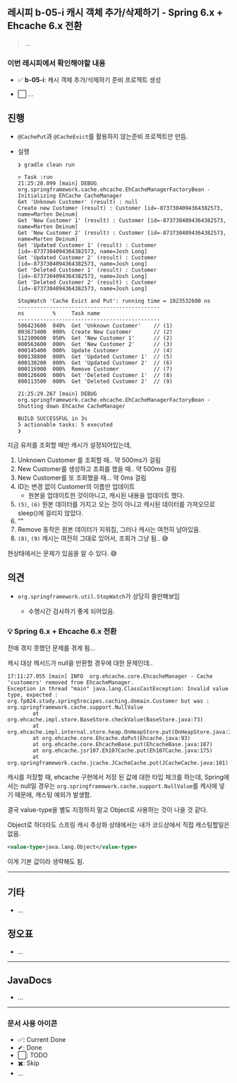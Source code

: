 ## 레시피 b-05-i 캐시 객체 추가/삭제하기 - Spring 6.x + Ehcache 6.x 전환

> ...

### 이번 레시피에서 확인해야할  내용

* ✅ **b-05-i**:  캐시 객체 추가/삭제하기 준비 프로젝트 생성

* ⬜ ...

  

  




## 진행

* `@CachePut`과 `@CacheEvict`를 활용하지 않는준비 프로젝트만 만듬.

* 실행

  ```
  ❯ gradle clean run
  
  > Task :run
  21:25:28.099 [main] DEBUG org.springframework.cache.ehcache.EhCacheManagerFactoryBean - Initializing EhCache CacheManager
  Get 'Unknown Customer' (result) : null
  Create new Customer (result) : Customer [id=-8737304094364382573, name=Marten Deinum]
  Get 'New Customer 1' (result) : Customer [id=-8737304094364382573, name=Marten Deinum]
  Get 'New Customer 2' (result) : Customer [id=-8737304094364382573, name=Marten Deinum]
  Get 'Updated Customer 1' (result) : Customer [id=-8737304094364382573, name=Josh Long]
  Get 'Updated Customer 2' (result) : Customer [id=-8737304094364382573, name=Josh Long]
  Get 'Deleted Customer 1' (result) : Customer [id=-8737304094364382573, name=Josh Long]
  Get 'Deleted Customer 2' (result) : Customer [id=-8737304094364382573, name=Josh Long]
  
  StopWatch 'Cache Evict and Put': running time = 1023532600 ns
  ---------------------------------------------
  ns         %     Task name
  ---------------------------------------------
  506423600  049%  Get 'Unknown Customer'    // (1)
  003673400  000%  Create New Customer       // (2)
  512100600  050%  Get 'New Customer 1'      // (2)
  000563600  000%  Get 'New Customer 2'      // (3)
  000145400  000%  Update Customer           // (4)
  000138800  000%  Get 'Updated Customer 1'  // (5) 
  000130200  000%  Get 'Updated Customer 2'  // (6)
  000116900  000%  Remove Customer           // (7)
  000126600  000%  Get 'Deleted Customer 1'  // (8) 
  000113500  000%  Get 'Deleted Customer 2'  // (9)
  
  21:25:29.267 [main] DEBUG org.springframework.cache.ehcache.EhCacheManagerFactoryBean - Shutting down EhCache CacheManager
  
  BUILD SUCCESSFUL in 3s
  5 actionable tasks: 5 executed
  ❯
  
  ```

지금 유저를 조회할 때만 캐시가 설정되어있는데, 

1. Unknown Customer 를 조회할 때.. 약 500ms가 걸림 
2. New Customer를 생성하고 조회를 했을 때.. 약 500ms 걸림
3. New Customer를 또 조회했을 때...  약 0ms 걸림
4. ID는 변경 없이 Customer의 이름만 업데이트 
   * 원본을 업데이트한 것이아니고, 캐시된 내용을 업데이트 했다.
5. `(5)`, `(6)` 원본 데이터를 가지고 오는 것이 아니고 캐시된 데이터를 가져오므로 sleep()에 걸리지 않았다.
6.  ""
7. Remove 동작은 원본 데이터가 지워짐, 그러나 캐시는 여전히 남아있음.
8. `(8)`, `(9)` 캐시는 여전히 그대로 있어서, 조회가 그냥 됨.. 😅



현상태에서는 문제가 있음을 알 수 있다. 😅




## 의견

* `org.springframework.util.StopWatch`가 상당히 쓸만해보임

  * 수행시간 검사하기 좋게 되어있음.



### 💡 Spring 6.x + Ehcache 6.x 전환

전에 겪지 못했던 문제를 겪게 됨...

캐시 대상 메서드가 null을 반환할 경우에 대한 문제인데..

```
17:11:27.055 [main] INFO  org.ehcache.core.EhcacheManager - Cache 'customers' removed from EhcacheManager.
Exception in thread "main" java.lang.ClassCastException: Invalid value type, expected : org.fp024.study.spring5recipes.caching.domain.Customer but was : org.springframework.cache.support.NullValue
        at org.ehcache.impl.store.BaseStore.checkValue(BaseStore.java:73)
        at org.ehcache.impl.internal.store.heap.OnHeapStore.put(OnHeapStore.java:323)
        at org.ehcache.core.Ehcache.doPut(Ehcache.java:93)
        at org.ehcache.core.EhcacheBase.put(EhcacheBase.java:187)
        at org.ehcache.jsr107.Eh107Cache.put(Eh107Cache.java:175)
        at org.springframework.cache.jcache.JCacheCache.put(JCacheCache.java:101)
```

캐시를 저장할 때, ehcache 구현에서 저장 된 값에 대한 타입 체크를 하는데, Spring에서는 null일 경우는 `org.springframework.cache.support.NullValue`를 캐시에 넣기 때문에, 캐스팅 예외가 발생함.

결국 value-type을 별도 지정하지 말고 Object로 사용하는 것이 나을 것 같다.

Object로 하더라도 스프링 캐시 추상화 상태에서는 내가 코드상에서 직접 캐스팅할일은 없음.

```xml
<value-type>java.lang.Object</value-type>
```

이게 기본 값이라 생략해도 됨.






---

## 기타

* ...

  

## 정오표

* ...
  


---

## JavaDocs

* ...



---

### 문서 사용 아이콘

* ✅: Current Done
* ✔: Done
* ⬜: TODO
* ✖️: Skip
* ...

